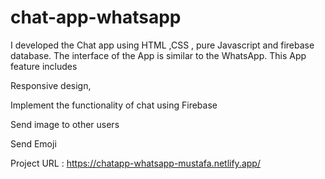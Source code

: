# chat-app-whatsapp
I developed the Chat app using HTML ,CSS , pure Javascript and firebase database. The interface of the App is similar to the WhatsApp. This App feature includes

Responsive design,

Implement the functionality of chat using Firebase

Send image to other users

Send Emoji

Project URL : https://chatapp-whatsapp-mustafa.netlify.app/
